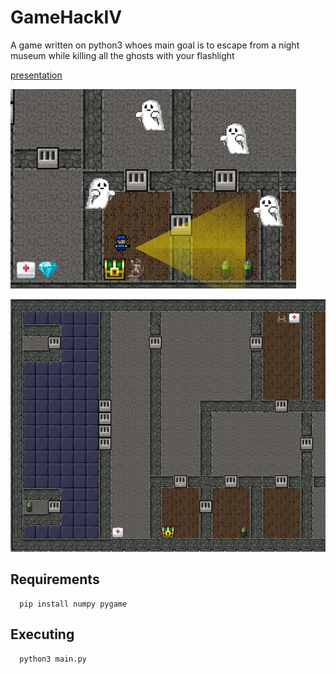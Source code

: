 # GameHackIV
A game written on python3 whoes main goal is to escape from a night museum while killing all the ghosts with your flashlight

[presentation](https://docs.google.com/presentation/d/1oJaUjk3Vsv4NscC-sAx0RQISZJrTZ-AJbf67UjYwpxE/edit?usp=sharing)



![Screenshot](readme_images/game_preview.jpg)


![Screenshot](readme_images/map_example.jpg)


## Requirements
```
  pip install numpy pygame
```

## Executing
```
  python3 main.py
```

